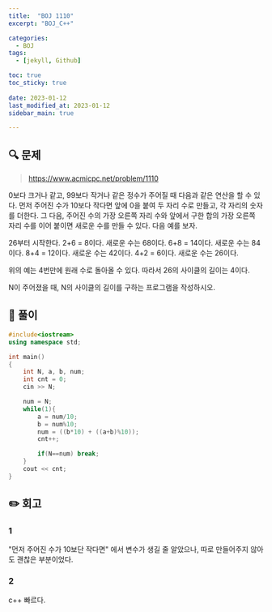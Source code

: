 ```yaml
---
title:  "BOJ 1110"
excerpt: "BOJ_C++"

categories:
  - BOJ
tags:
  - [jekyll, Github]

toc: true
toc_sticky: true
 
date: 2023-01-12
last_modified_at: 2023-01-12
sidebar_main: true

---
```

<!--
문제 🔍
풀이 🎯 ⭕ ❌
주의할 점 🚨
짚고갈 점 ✏️
기타 🔥🌝🪐🔔
-->
## 🔍 문제
> <https://www.acmicpc.net/problem/1110>
<div class="notice" markdown="1">
0보다 크거나 같고, 99보다 작거나 같은 정수가 주어질 때 다음과 같은 연산을 할 수 있다. 먼저 주어진 수가 10보다 작다면 앞에 0을 붙여 두 자리 수로 만들고, 각 자리의 숫자를 더한다. 그 다음, 주어진 수의 가장 오른쪽 자리 수와 앞에서 구한 합의 가장 오른쪽 자리 수를 이어 붙이면 새로운 수를 만들 수 있다. 다음 예를 보자.

26부터 시작한다. 2+6 = 8이다. 새로운 수는 68이다. 6+8 = 14이다. 새로운 수는 84이다. 8+4 = 12이다. 새로운 수는 42이다. 4+2 = 6이다. 새로운 수는 26이다.

위의 예는 4번만에 원래 수로 돌아올 수 있다. 따라서 26의 사이클의 길이는 4이다.

N이 주어졌을 때, N의 사이클의 길이를 구하는 프로그램을 작성하시오.
</div>

## 🎯 풀이
```cpp
#include<iostream>
using namespace std;

int main()
{
    int N, a, b, num;
    int cnt = 0;
	cin >> N;

    num = N;
    while(1){
        a = num/10;
        b = num%10;
        num = ((b*10) + ((a+b)%10));
        cnt++;

        if(N==num) break;
    }
    cout << cnt;
}
```
## ✏️ 회고
### 1
"먼저 주어진 수가 10보단 작다면" 에서 변수가 생길 줄 알았으나, 따로 만들어주지 않아도 괜찮은 부분이었다.
### 2
c++ 빠르다.